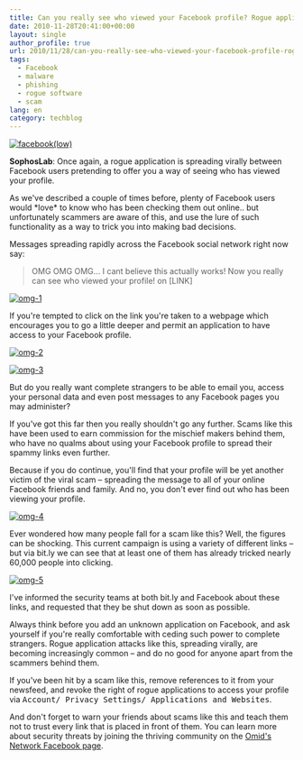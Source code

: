 ```yaml
---
title: Can you really see who viewed your Facebook profile? Rogue application spreads virally
date: 2010-11-28T20:41:00+00:00
layout: single
author_profile: true
url: 2010/11/28/can-you-really-see-who-viewed-your-facebook-profile-rogue-application-spreads-virally/
tags:
  - Facebook
  - malware
  - phishing
  - rogue software
  - scam
lang: en
category: techblog
---
```

[![facebook(low)](http://lh6.ggpht.com/_vaUVXcmC3OI/TPK3HNZz7cI/AAAAAAAADPU/KXbJK4BWeAk/facebook%28low%29_thumb%5B1%5D.jpg?imgmax=800 "facebook(low)")](http://lh3.ggpht.com/_vaUVXcmC3OI/TPK3EsBaJXI/AAAAAAAADPQ/QPP1x8j3_Nw/s1600-h/facebook%28low%29%5B3%5D.jpg)

**SophosLab**: Once again, a rogue application is spreading virally between Facebook users pretending to offer you a way of seeing who has viewed your profile.

As we've described a couple of times before, plenty of Facebook users would \*love\* to know who has been checking them out online.. but unfortunately scammers are aware of this, and use the lure of such functionality as a way to trick you into making bad decisions.

Messages spreading rapidly across the Facebook social network right now say:

> OMG OMG OMG... I cant believe this actually works! Now you really can see who viewed your profile! on [LINK]

[![omg-1](http://lh6.ggpht.com/_vaUVXcmC3OI/TPK3MAlDsXI/AAAAAAAADPc/zhfLi90WOCU/omg-1_thumb.jpg?imgmax=800 "omg-1")](http://lh5.ggpht.com/_vaUVXcmC3OI/TPK3I-rr46I/AAAAAAAADPY/HV6rtEiZXUI/s1600-h/omg-1%5B2%5D.jpg)

If you're tempted to click on the link you're taken to a webpage which encourages you to go a little deeper and permit an application to have access to your Facebook profile.

[![omg-2](http://lh5.ggpht.com/_vaUVXcmC3OI/TPK3RaA1oKI/AAAAAAAADPk/9I2qOCjZ7-Q/omg-2_thumb.jpg?imgmax=800 "omg-2")](http://lh6.ggpht.com/_vaUVXcmC3OI/TPK3PE0_4_I/AAAAAAAADPg/LU8ymQoqbQk/s1600-h/omg-2%5B2%5D.jpg)

[![omg-3](http://lh3.ggpht.com/_vaUVXcmC3OI/TPK3VGPUNeI/AAAAAAAADPs/wgtRvAm8WBk/omg-3_thumb.jpg?imgmax=800 "omg-3")](http://lh5.ggpht.com/_vaUVXcmC3OI/TPK3TEwy7DI/AAAAAAAADPo/XlZMN-Aduv4/s1600-h/omg-3%5B2%5D.jpg)

But do you really want complete strangers to be able to email you, access your personal data and even post messages to any Facebook pages you may administer?

If you've got this far then you really shouldn't go any further. Scams like this have been used to earn commission for the mischief makers behind them, who have no qualms about using your Facebook profile to spread their spammy links even further.

Because if you do continue, you'll find that your profile will be yet another victim of the viral scam – spreading the message to all of your online Facebook friends and family. And no, you don't ever find out who has been viewing your profile.

[![omg-4](http://lh4.ggpht.com/_vaUVXcmC3OI/TPK3YpdfNdI/AAAAAAAADP0/pYkhblDWSfU/omg-4_thumb.jpg?imgmax=800 "omg-4")](http://lh5.ggpht.com/_vaUVXcmC3OI/TPK3XJxyTUI/AAAAAAAADPw/4iHCBIIJPhE/s1600-h/omg-4%5B2%5D.jpg)

Ever wondered how many people fall for a scam like this? Well, the figures can be shocking. This current campaign is using a variety of different links – but via bit.ly we can see that at least one of them has already tricked nearly 60,000 people into clicking.

[![omg-5](http://lh3.ggpht.com/_vaUVXcmC3OI/TPK3cW-bYqI/AAAAAAAADP8/IgqTRWgDNgs/omg-5_thumb.jpg?imgmax=800 "omg-5")](http://lh3.ggpht.com/_vaUVXcmC3OI/TPK3anMSfgI/AAAAAAAADP4/dweN8NwVF1k/s1600-h/omg-5%5B2%5D.jpg)

I've informed the security teams at both bit.ly and Facebook about these links, and requested that they be shut down as soon as possible.

Always think before you add an unknown application on Facebook, and ask yourself if you're really comfortable with ceding such power to complete strangers. Rogue application attacks like this, spreading virally, are becoming increasingly common – and do no good for anyone apart from the scammers behind them.

If you've been hit by a scam like this, remove references to it from your newsfeed, and revoke the right of rogue applications to access your profile via <tt>Account/ Privacy Settings/ Applications and Websites</tt>.

And don't forget to warn your friends about scams like this and teach them not to trust every link that is placed in front of them. You can learn more about security threats by joining the thriving community on the [Omid's Network Facebook page](https://www.facebook.com/omidsnetwork).
